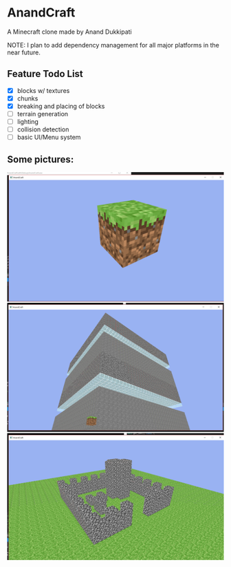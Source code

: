 # AnandCraft
A Minecraft clone made by Anand Dukkipati

NOTE: I plan to add dependency management for all major platforms in the near future.

## Feature Todo List
- [x] blocks w/ textures
- [x] chunks
- [x] breaking and placing of blocks
- [ ] terrain generation
- [ ] lighting
- [ ] collision detection
- [ ] basic UI/Menu system

## Some pictures:
![Grass Block](/readme-images/grass-block.jpg)
![Glass and Cobblestone](/readme-images/glass-and-cobble-chunk.jpg)
![Castle](/readme-images/castle.jpg)

